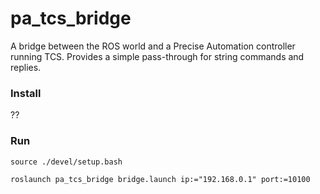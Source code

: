 # pa_tcs_bridge
A bridge between the ROS world and a Precise Automation controller running TCS. Provides a simple pass-through for string commands and replies.

### Install
??

### Run
`source ./devel/setup.bash`

`roslaunch pa_tcs_bridge bridge.launch ip:="192.168.0.1" port:=10100`
